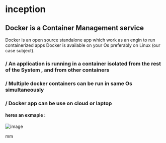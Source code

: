 # inception
## Docker is a Container Management service
Docker is an open source standalone app which work as an engin to run containerized apps
Docker is available on your Os preferably on Linux (our case subject).

### / An application is running in a container isolated from the rest of the System , and from other containers 
### / Multiple docker containers can be run in same Os simultaneously 
### / Docker app can be use on cloud or laptop
 
#### heres an exmaple :
![image](https://github.com/Kuroi042/inception/assets/26288711/1d93ff0e-2faf-4f06-9b43-9bdddd8aedc9)

mm
